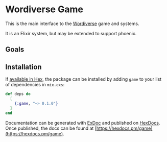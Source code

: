 # Wordiverse Game

This is the main interface to the [Wordiverse](../) game and systems.

It is an Elixir system, but may be extended to support phoenix.

## Goals



## Installation

If [available in Hex](https://hex.pm/docs/publish), the package can be installed
by adding `game` to your list of dependencies in `mix.exs`:

```elixir
def deps do
  [
    {:game, "~> 0.1.0"}
  ]
end
```

Documentation can be generated with [ExDoc](https://github.com/elixir-lang/ex_doc)
and published on [HexDocs](https://hexdocs.pm). Once published, the docs can
be found at [https://hexdocs.pm/game](https://hexdocs.pm/game).

